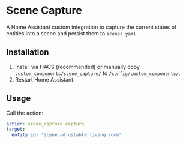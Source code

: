 # Scene Capture

A Home Assistant custom integration to capture the current states of entities into a scene and persist them to `scenes.yaml`.

## Installation

1. Install via HACS (recommended) or manually copy `custom_components/scene_capture/` to `/config/custom_components/`.
2. Restart Home Assistant.

## Usage

Call the action:

```yaml
action: scene_capture.capture
target:
  entity_id: "scene.adjustable_living_room"
```
